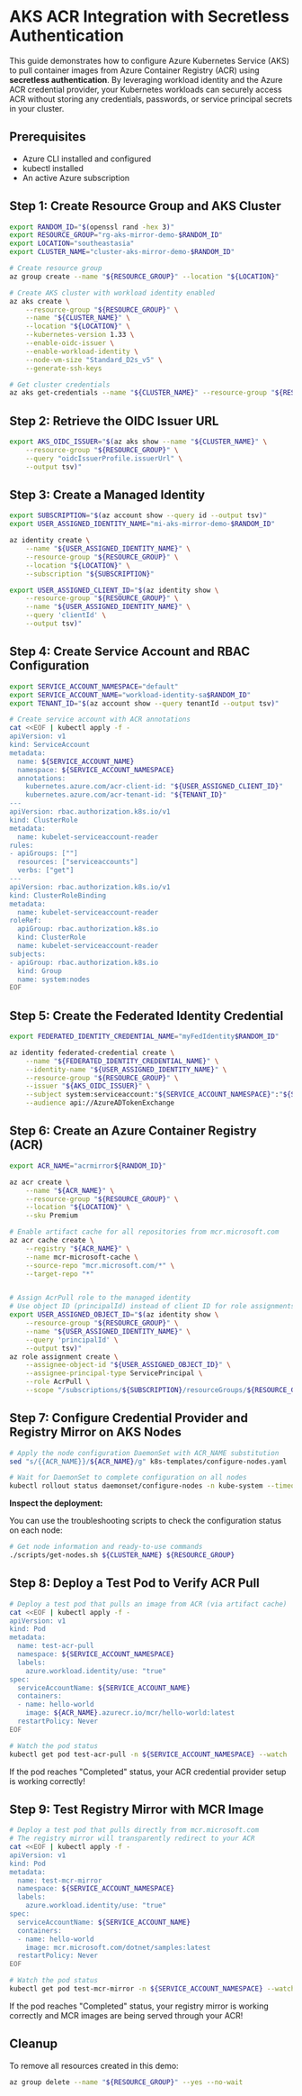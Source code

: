 # AKS ACR Integration with Secretless Authentication

This guide demonstrates how to configure Azure Kubernetes Service (AKS) to pull container images from Azure Container Registry (ACR) using **secretless authentication**. By leveraging workload identity and the Azure ACR credential provider, your Kubernetes workloads can securely access ACR without storing any credentials, passwords, or service principal secrets in your cluster.

## Prerequisites

- Azure CLI installed and configured
- kubectl installed
- An active Azure subscription

## Step 1: Create Resource Group and AKS Cluster

```bash
export RANDOM_ID="$(openssl rand -hex 3)"
export RESOURCE_GROUP="rg-aks-mirror-demo-$RANDOM_ID"
export LOCATION="southeastasia"
export CLUSTER_NAME="cluster-aks-mirror-demo-$RANDOM_ID"

# Create resource group
az group create --name "${RESOURCE_GROUP}" --location "${LOCATION}"

# Create AKS cluster with workload identity enabled
az aks create \
    --resource-group "${RESOURCE_GROUP}" \
    --name "${CLUSTER_NAME}" \
    --location "${LOCATION}" \
    --kubernetes-version 1.33 \
    --enable-oidc-issuer \
    --enable-workload-identity \
    --node-vm-size "Standard_D2s_v5" \
    --generate-ssh-keys

# Get cluster credentials
az aks get-credentials --name "${CLUSTER_NAME}" --resource-group "${RESOURCE_GROUP}" --overwrite-existing
```

## Step 2: Retrieve the OIDC Issuer URL

```bash
export AKS_OIDC_ISSUER="$(az aks show --name "${CLUSTER_NAME}" \
    --resource-group "${RESOURCE_GROUP}" \
    --query "oidcIssuerProfile.issuerUrl" \
    --output tsv)"
```

## Step 3: Create a Managed Identity

```bash
export SUBSCRIPTION="$(az account show --query id --output tsv)"
export USER_ASSIGNED_IDENTITY_NAME="mi-aks-mirror-demo-$RANDOM_ID"

az identity create \
    --name "${USER_ASSIGNED_IDENTITY_NAME}" \
    --resource-group "${RESOURCE_GROUP}" \
    --location "${LOCATION}" \
    --subscription "${SUBSCRIPTION}"

export USER_ASSIGNED_CLIENT_ID="$(az identity show \
    --resource-group "${RESOURCE_GROUP}" \
    --name "${USER_ASSIGNED_IDENTITY_NAME}" \
    --query 'clientId' \
    --output tsv)"
```

## Step 4: Create Service Account and RBAC Configuration

```bash
export SERVICE_ACCOUNT_NAMESPACE="default"
export SERVICE_ACCOUNT_NAME="workload-identity-sa$RANDOM_ID"
export TENANT_ID="$(az account show --query tenantId --output tsv)"

# Create service account with ACR annotations
cat <<EOF | kubectl apply -f -
apiVersion: v1
kind: ServiceAccount
metadata:
  name: ${SERVICE_ACCOUNT_NAME}
  namespace: ${SERVICE_ACCOUNT_NAMESPACE}
  annotations:
    kubernetes.azure.com/acr-client-id: "${USER_ASSIGNED_CLIENT_ID}"
    kubernetes.azure.com/acr-tenant-id: "${TENANT_ID}"
---
apiVersion: rbac.authorization.k8s.io/v1
kind: ClusterRole
metadata:
  name: kubelet-serviceaccount-reader
rules:
- apiGroups: [""]
  resources: ["serviceaccounts"]
  verbs: ["get"]
---
apiVersion: rbac.authorization.k8s.io/v1
kind: ClusterRoleBinding
metadata:
  name: kubelet-serviceaccount-reader
roleRef:
  apiGroup: rbac.authorization.k8s.io
  kind: ClusterRole
  name: kubelet-serviceaccount-reader
subjects:
- apiGroup: rbac.authorization.k8s.io
  kind: Group
  name: system:nodes
EOF
```

## Step 5: Create the Federated Identity Credential

```bash
export FEDERATED_IDENTITY_CREDENTIAL_NAME="myFedIdentity$RANDOM_ID"

az identity federated-credential create \
    --name "${FEDERATED_IDENTITY_CREDENTIAL_NAME}" \
    --identity-name "${USER_ASSIGNED_IDENTITY_NAME}" \
    --resource-group "${RESOURCE_GROUP}" \
    --issuer "${AKS_OIDC_ISSUER}" \
    --subject system:serviceaccount:"${SERVICE_ACCOUNT_NAMESPACE}":"${SERVICE_ACCOUNT_NAME}" \
    --audience api://AzureADTokenExchange
```

## Step 6: Create an Azure Container Registry (ACR)

```bash
export ACR_NAME="acrmirror${RANDOM_ID}"

az acr create \
    --name "${ACR_NAME}" \
    --resource-group "${RESOURCE_GROUP}" \
    --location "${LOCATION}" \
    --sku Premium

# Enable artifact cache for all repositories from mcr.microsoft.com
az acr cache create \
    --registry "${ACR_NAME}" \
    --name mcr-microsoft-cache \
    --source-repo "mcr.microsoft.com/*" \
    --target-repo "*"


# Assign AcrPull role to the managed identity
# Use object ID (principalId) instead of client ID for role assignments
export USER_ASSIGNED_OBJECT_ID="$(az identity show \
    --resource-group "${RESOURCE_GROUP}" \
    --name "${USER_ASSIGNED_IDENTITY_NAME}" \
    --query 'principalId' \
    --output tsv)"
az role assignment create \
    --assignee-object-id "${USER_ASSIGNED_OBJECT_ID}" \
    --assignee-principal-type ServicePrincipal \
    --role AcrPull \
    --scope "/subscriptions/${SUBSCRIPTION}/resourceGroups/${RESOURCE_GROUP}/providers/Microsoft.ContainerRegistry/registries/${ACR_NAME}"
```

## Step 7: Configure Credential Provider and Registry Mirror on AKS Nodes

```bash
# Apply the node configuration DaemonSet with ACR_NAME substitution
sed "s/{{ACR_NAME}}/${ACR_NAME}/g" k8s-templates/configure-nodes.yaml | kubectl apply -f -

# Wait for DaemonSet to complete configuration on all nodes
kubectl rollout status daemonset/configure-nodes -n kube-system --timeout=300s
```

**Inspect the deployment:**

You can use the troubleshooting scripts to check the configuration status on each node:

```bash
# Get node information and ready-to-use commands
./scripts/get-nodes.sh ${CLUSTER_NAME} ${RESOURCE_GROUP}
```

## Step 8: Deploy a Test Pod to Verify ACR Pull

```bash
# Deploy a test pod that pulls an image from ACR (via artifact cache)
cat <<EOF | kubectl apply -f -
apiVersion: v1
kind: Pod
metadata:
  name: test-acr-pull
  namespace: ${SERVICE_ACCOUNT_NAMESPACE}
  labels:
    azure.workload.identity/use: "true"
spec:
  serviceAccountName: ${SERVICE_ACCOUNT_NAME}
  containers:
  - name: hello-world
    image: ${ACR_NAME}.azurecr.io/mcr/hello-world:latest
  restartPolicy: Never
EOF

# Watch the pod status
kubectl get pod test-acr-pull -n ${SERVICE_ACCOUNT_NAMESPACE} --watch
```

If the pod reaches "Completed" status, your ACR credential provider setup is working correctly!

## Step 9: Test Registry Mirror with MCR Image

```bash
# Deploy a test pod that pulls directly from mcr.microsoft.com
# The registry mirror will transparently redirect to your ACR
cat <<EOF | kubectl apply -f -
apiVersion: v1
kind: Pod
metadata:
  name: test-mcr-mirror
  namespace: ${SERVICE_ACCOUNT_NAMESPACE}
  labels:
    azure.workload.identity/use: "true"
spec:
  serviceAccountName: ${SERVICE_ACCOUNT_NAME}
  containers:
  - name: hello-world
    image: mcr.microsoft.com/dotnet/samples:latest
  restartPolicy: Never
EOF

# Watch the pod status
kubectl get pod test-mcr-mirror -n ${SERVICE_ACCOUNT_NAMESPACE} --watch
```

If the pod reaches "Completed" status, your registry mirror is working correctly and MCR images are being served through your ACR!

## Cleanup

To remove all resources created in this demo:

```bash
az group delete --name "${RESOURCE_GROUP}" --yes --no-wait
```